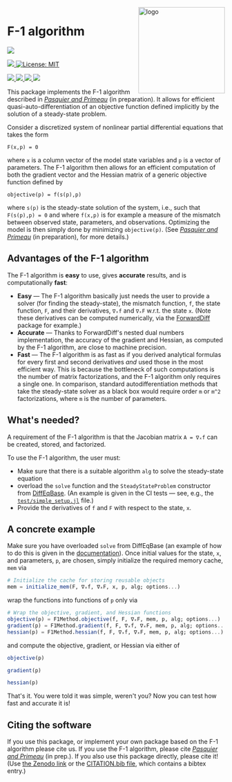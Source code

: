 
<img src="https://user-images.githubusercontent.com/4486578/57202054-3d1c4400-6fe4-11e9-97d7-9a1ffbfcb2fc.png" alt="logo" title="F1method" align="right" height="200"/>

# F-1 algorithm

<p>
  <a href="https://briochemc.github.io/F1Method.jl/stable/">
    <img src="https://img.shields.io/github/workflow/status/briochemc/F1Method.jl/Documentation?style=for-the-badge&label=Documentation&logo=Read%20the%20Docs&logoColor=white">
  </a>
</p>

<p>
  <a href="https://doi.org/10.5281/zenodo.2667835">
    <img src="http://img.shields.io/badge/DOI-10.5281%20%2F%20zenodo.2667835-blue.svg?&style=flat-square">
  </a>
  <a href="https://github.com/briochemc/F1Method.jl/blob/master/LICENSE">
    <img alt="License: MIT" src="https://img.shields.io/badge/License-MIT-blue.svg?&style=flat-square">
  </a>
</p>

<p>
  <a href="https://github.com/briochemc/F1Method.jl/actions">
    <img src="https://img.shields.io/github/workflow/status/briochemc/F1Method.jl/Mac%20OS%20X?label=OSX&logo=Apple&logoColor=white&style=flat-square">
  </a>
  <a href="https://github.com/briochemc/F1Method.jl/actions">
    <img src="https://img.shields.io/github/workflow/status/briochemc/F1Method.jl/Linux?label=Linux&logo=Linux&logoColor=white&style=flat-square">
  </a>
  <a href="https://github.com/briochemc/F1Method.jl/actions">
    <img src="https://img.shields.io/github/workflow/status/briochemc/F1Method.jl/Windows?label=Windows&logo=Windows&logoColor=white&style=flat-square">
  </a>
  <a href="https://codecov.io/gh/briochemc/F1Method.jl">
    <img src="https://img.shields.io/codecov/c/github/briochemc/F1Method.jl/master?label=Codecov&logo=codecov&logoColor=white&style=flat-square">
  </a>
</p>

This package implements the F-1 algorithm described in *[Pasquier and Primeau](https://www.bpasquier.com/publication/pasquier_primeau_sisc_2019/)* (in preparation).
It allows for efficient quasi-auto-differentiation of an objective function defined implicitly by the solution of a steady-state problem.

Consider a discretized system of nonlinear partial differential equations that takes the form

```
F(x,p) = 0
```

where `x` is a column vector of the model state variables and `p` is a vector of parameters.
The F-1 algorithm then allows for an efficient computation of both the gradient vector and the Hessian matrix of a generic objective function defined by

```
objective(p) = f(s(p),p)
```

where `s(p)` is the steady-state solution of the system, i.e., such that `F(s(p),p) = 0` and where `f(x,p)` is for example a measure of the mismatch between observed state, parameters, and observations.
Optimizing the model is then simply done by minimizing `objective(p)`.
(See *[Pasquier and Primeau](https://www.bpasquier.com/publication/pasquier_primeau_sisc_2019/)* (in preparation), for more details.)

## Advantages of the F-1 algorithm

The F-1 algorithm is **easy** to use, gives **accurate** results, and is computationally **fast**:

- **Easy** — The F-1 algorithm basically just needs the user to provide a solver (for finding the steady-state), the mismatch function, `f`, the state function, `F`, and their derivatives, `∇ₓf` and `∇ₓF` w.r.t. the state `x`. 
    (Note these derivatives can be computed numerically, via the [ForwardDiff](https://github.com/JuliaDiff/ForwardDiff.jl) package for example.) 
- **Accurate** — Thanks to ForwardDiff's nested dual numbers implementation, the accuracy of the gradient and Hessian, as computed by the F-1 algorithm, are close to machine precision.
- **Fast** — The F-1 algorithm is as fast as if you derived analytical formulas for every first and second derivatives *and* used those in the most efficient way.
    This is because the bottleneck of such computations is the number of matrix factorizations, and the F-1 algorithm only requires a single one. In comparison, standard autodifferentiation methods that take the steady-state solver as a black box would require order `m` or `m^2` factorizations, where `m` is the number of parameters.

## What's needed?

A requirement of the F-1 algorithm is that the Jacobian matrix `A = ∇ₓf` can be created, stored, and factorized.

To use the F-1 algorithm, the user must:

- Make sure that there is a suitable algorithm `alg` to solve the steady-state equation
- overload the `solve` function and the `SteadyStateProblem` constructor from [DiffEqBase](https://github.com/JuliaDiffEq/DiffEqBase.jl). (An example is given in the CI tests — see, e.g., the [`test/simple_setup.jl`](test/simple_setup.jl) file.)
- Provide the derivatives of `f` and `F` with respect to the state, `x`.

## A concrete example

Make sure you have overloaded `solve` from DiffEqBase
(an example of how to do this is given in the [documentation](https://briochemc.github.io/F1Method.jl/stable/)).
Once initial values for the state, `x`, and parameters, `p`, are chosen, simply initialize the required memory cache, `mem` via

```julia
# Initialize the cache for storing reusable objects
mem = initialize_mem(F, ∇ₓf, ∇ₓF, x, p, alg; options...)
```

wrap the functions into functions of `p` only via

```julia
# Wrap the objective, gradient, and Hessian functions
objective(p) = F1Method.objective(f, F, ∇ₓF, mem, p, alg; options...)
gradient(p) = F1Method.gradient(f, F, ∇ₓf, ∇ₓF, mem, p, alg; options...)
hessian(p) = F1Method.hessian(f, F, ∇ₓf, ∇ₓF, mem, p, alg; options...)
```

and compute the objective, gradient, or Hessian via either of

```julia
objective(p)

gradient(p)

hessian(p)
```

That's it.
You were told it was simple, weren't you?
Now you can test how fast and accurate it is!

## Citing the software

If you use this package, or implement your own package based on the F-1 algorithm please cite us.
If you use the F-1 algorithm, please cite *[Pasquier and Primeau](https://www.bpasquier.com/publication/pasquier_primeau_sisc_2019/)* (in prep.).
If you also use this package directly, please cite it! (Use [the Zenodo link](https://doi.org/10.5281/zenodo.2667835) or the [CITATION.bib file](./CITATION.bib), which contains a bibtex entry.)
